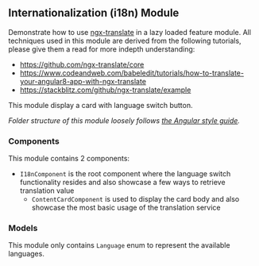 ## Internationalization (i18n) Module

Demonstrate how to use [ngx-translate](https://github.com/ngx-translate/core) in a lazy loaded feature module. All techniques used in this module are derived from the following tutorials, please give them a read for more indepth understanding:

- https://github.com/ngx-translate/core
- https://www.codeandweb.com/babeledit/tutorials/how-to-translate-your-angular8-app-with-ngx-translate
- https://stackblitz.com/github/ngx-translate/example

This module display a card with language switch button.

_Folder structure of this module loosely follows [the Angular style guide](https://angular.io/guide/styleguide)._

### Components

This module contains 2 components:

- `I18nComponent` is the root component where the language switch functionality resides and also showcase a few ways to retrieve translation value
  - `ContentCardComponent` is used to display the card body and also showcase the most basic usage of the translation service

### Models

This module only contains `Language` enum to represent the available languages.
